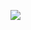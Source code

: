 ![](http://www.flexonline.com/sites/flexonline.com/files/styles/athlete_thumbnail_612x918/public/flex_lewis2012.gif?itok=JEyk2Qgl)
